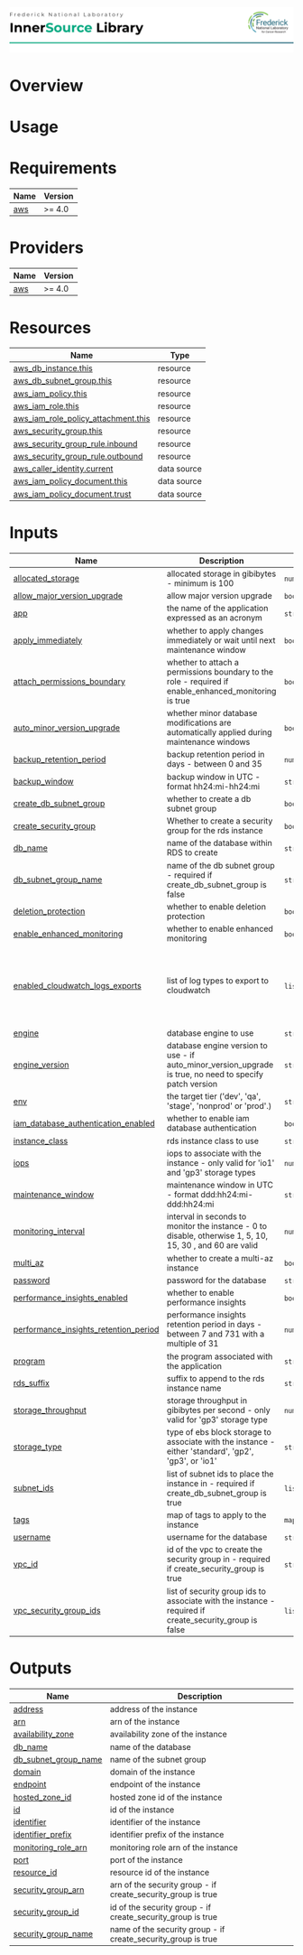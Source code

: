![Frederick National Laboratory](./assets/fnl.svg)

# Overview

# Usage

<!-- BEGIN_TF_DOCS -->
# Requirements

| Name | Version |
|------|---------|
| <a name="requirement_aws"></a> [aws](#requirement\_aws) | >= 4.0 |

# Providers

| Name | Version |
|------|---------|
| <a name="provider_aws"></a> [aws](#provider\_aws) | >= 4.0 |

# Resources

| Name | Type |
|------|------|
| [aws_db_instance.this](https://registry.terraform.io/providers/hashicorp/aws/latest/docs/resources/db_instance) | resource |
| [aws_db_subnet_group.this](https://registry.terraform.io/providers/hashicorp/aws/latest/docs/resources/db_subnet_group) | resource |
| [aws_iam_policy.this](https://registry.terraform.io/providers/hashicorp/aws/latest/docs/resources/iam_policy) | resource |
| [aws_iam_role.this](https://registry.terraform.io/providers/hashicorp/aws/latest/docs/resources/iam_role) | resource |
| [aws_iam_role_policy_attachment.this](https://registry.terraform.io/providers/hashicorp/aws/latest/docs/resources/iam_role_policy_attachment) | resource |
| [aws_security_group.this](https://registry.terraform.io/providers/hashicorp/aws/latest/docs/resources/security_group) | resource |
| [aws_security_group_rule.inbound](https://registry.terraform.io/providers/hashicorp/aws/latest/docs/resources/security_group_rule) | resource |
| [aws_security_group_rule.outbound](https://registry.terraform.io/providers/hashicorp/aws/latest/docs/resources/security_group_rule) | resource |
| [aws_caller_identity.current](https://registry.terraform.io/providers/hashicorp/aws/latest/docs/data-sources/caller_identity) | data source |
| [aws_iam_policy_document.this](https://registry.terraform.io/providers/hashicorp/aws/latest/docs/data-sources/iam_policy_document) | data source |
| [aws_iam_policy_document.trust](https://registry.terraform.io/providers/hashicorp/aws/latest/docs/data-sources/iam_policy_document) | data source |

# Inputs

| Name | Description | Type | Default | Required |
|------|-------------|------|---------|:--------:|
| <a name="input_allocated_storage"></a> [allocated\_storage](#input\_allocated\_storage) | allocated storage in gibibytes - minimum is 100 | `number` | `100` | no |
| <a name="input_allow_major_version_upgrade"></a> [allow\_major\_version\_upgrade](#input\_allow\_major\_version\_upgrade) | allow major version upgrade | `bool` | `false` | no |
| <a name="input_app"></a> [app](#input\_app) | the name of the application expressed as an acronym | `string` | n/a | yes |
| <a name="input_apply_immediately"></a> [apply\_immediately](#input\_apply\_immediately) | whether to apply changes immediately or wait until next maintenance window | `bool` | `true` | no |
| <a name="input_attach_permissions_boundary"></a> [attach\_permissions\_boundary](#input\_attach\_permissions\_boundary) | whether to attach a permissions boundary to the role - required if enable\_enhanced\_monitoring is true | `bool` | `null` | no |
| <a name="input_auto_minor_version_upgrade"></a> [auto\_minor\_version\_upgrade](#input\_auto\_minor\_version\_upgrade) | whether minor database modifications are automatically applied during maintenance windows | `bool` | `true` | no |
| <a name="input_backup_retention_period"></a> [backup\_retention\_period](#input\_backup\_retention\_period) | backup retention period in days - between 0 and 35 | `number` | `7` | no |
| <a name="input_backup_window"></a> [backup\_window](#input\_backup\_window) | backup window in UTC - format hh24:mi-hh24:mi | `string` | `"02:00-04:00"` | no |
| <a name="input_create_db_subnet_group"></a> [create\_db\_subnet\_group](#input\_create\_db\_subnet\_group) | whether to create a db subnet group | `bool` | `true` | no |
| <a name="input_create_security_group"></a> [create\_security\_group](#input\_create\_security\_group) | Whether to create a security group for the rds instance | `bool` | `true` | no |
| <a name="input_db_name"></a> [db\_name](#input\_db\_name) | name of the database within RDS to create | `string` | n/a | yes |
| <a name="input_db_subnet_group_name"></a> [db\_subnet\_group\_name](#input\_db\_subnet\_group\_name) | name of the db subnet group - required if create\_db\_subnet\_group is false | `string` | `null` | no |
| <a name="input_deletion_protection"></a> [deletion\_protection](#input\_deletion\_protection) | whether to enable deletion protection | `bool` | `true` | no |
| <a name="input_enable_enhanced_monitoring"></a> [enable\_enhanced\_monitoring](#input\_enable\_enhanced\_monitoring) | whether to enable enhanced monitoring | `bool` | `true` | no |
| <a name="input_enabled_cloudwatch_logs_exports"></a> [enabled\_cloudwatch\_logs\_exports](#input\_enabled\_cloudwatch\_logs\_exports) | list of log types to export to cloudwatch | `list(string)` | <pre>[<br>  "audit",<br>  "error",<br>  "general",<br>  "slowquery"<br>]</pre> | no |
| <a name="input_engine"></a> [engine](#input\_engine) | database engine to use | `string` | `"mysql"` | no |
| <a name="input_engine_version"></a> [engine\_version](#input\_engine\_version) | database engine version to use - if auto\_minor\_version\_upgrade is true, no need to specify patch version | `string` | `"8.0"` | no |
| <a name="input_env"></a> [env](#input\_env) | the target tier ('dev', 'qa', 'stage', 'nonprod' or 'prod'.) | `string` | n/a | yes |
| <a name="input_iam_database_authentication_enabled"></a> [iam\_database\_authentication\_enabled](#input\_iam\_database\_authentication\_enabled) | whether to enable iam database authentication | `bool` | `false` | no |
| <a name="input_instance_class"></a> [instance\_class](#input\_instance\_class) | rds instance class to use | `string` | `"db.t3.medium"` | no |
| <a name="input_iops"></a> [iops](#input\_iops) | iops to associate with the instance - only valid for 'io1' and 'gp3' storage types | `number` | `3000` | no |
| <a name="input_maintenance_window"></a> [maintenance\_window](#input\_maintenance\_window) | maintenance window in UTC - format ddd:hh24:mi-ddd:hh24:mi | `string` | `"sun:20:00-sun:23:00"` | no |
| <a name="input_monitoring_interval"></a> [monitoring\_interval](#input\_monitoring\_interval) | interval in seconds to monitor the instance - 0 to disable, otherwise 1, 5, 10, 15, 30 , and 60 are valid | `number` | `10` | no |
| <a name="input_multi_az"></a> [multi\_az](#input\_multi\_az) | whether to create a multi-az instance | `bool` | `true` | no |
| <a name="input_password"></a> [password](#input\_password) | password for the database | `string` | n/a | yes |
| <a name="input_performance_insights_enabled"></a> [performance\_insights\_enabled](#input\_performance\_insights\_enabled) | whether to enable performance insights | `bool` | `true` | no |
| <a name="input_performance_insights_retention_period"></a> [performance\_insights\_retention\_period](#input\_performance\_insights\_retention\_period) | performance insights retention period in days - between 7 and 731 with a multiple of 31 | `number` | `7` | no |
| <a name="input_program"></a> [program](#input\_program) | the program associated with the application | `string` | n/a | yes |
| <a name="input_rds_suffix"></a> [rds\_suffix](#input\_rds\_suffix) | suffix to append to the rds instance name | `string` | `"rds"` | no |
| <a name="input_storage_throughput"></a> [storage\_throughput](#input\_storage\_throughput) | storage throughput in gibibytes per second - only valid for 'gp3' storage type | `number` | `125` | no |
| <a name="input_storage_type"></a> [storage\_type](#input\_storage\_type) | type of ebs block storage to associate with the instance - either 'standard', 'gp2', 'gp3', or 'io1' | `string` | `"gp3"` | no |
| <a name="input_subnet_ids"></a> [subnet\_ids](#input\_subnet\_ids) | list of subnet ids to place the instance in - required if create\_db\_subnet\_group is true | `list(string)` | `[]` | no |
| <a name="input_tags"></a> [tags](#input\_tags) | map of tags to apply to the instance | `map(string)` | `{}` | no |
| <a name="input_username"></a> [username](#input\_username) | username for the database | `string` | n/a | yes |
| <a name="input_vpc_id"></a> [vpc\_id](#input\_vpc\_id) | id of the vpc to create the security group in - required if create\_security\_group is true | `string` | `null` | no |
| <a name="input_vpc_security_group_ids"></a> [vpc\_security\_group\_ids](#input\_vpc\_security\_group\_ids) | list of security group ids to associate with the instance - required if create\_security\_group is false | `list(string)` | `[]` | no |

# Outputs

| Name | Description |
|------|-------------|
| <a name="output_address"></a> [address](#output\_address) | address of the instance |
| <a name="output_arn"></a> [arn](#output\_arn) | arn of the instance |
| <a name="output_availability_zone"></a> [availability\_zone](#output\_availability\_zone) | availability zone of the instance |
| <a name="output_db_name"></a> [db\_name](#output\_db\_name) | name of the database |
| <a name="output_db_subnet_group_name"></a> [db\_subnet\_group\_name](#output\_db\_subnet\_group\_name) | name of the subnet group |
| <a name="output_domain"></a> [domain](#output\_domain) | domain of the instance |
| <a name="output_endpoint"></a> [endpoint](#output\_endpoint) | endpoint of the instance |
| <a name="output_hosted_zone_id"></a> [hosted\_zone\_id](#output\_hosted\_zone\_id) | hosted zone id of the instance |
| <a name="output_id"></a> [id](#output\_id) | id of the instance |
| <a name="output_identifier"></a> [identifier](#output\_identifier) | identifier of the instance |
| <a name="output_identifier_prefix"></a> [identifier\_prefix](#output\_identifier\_prefix) | identifier prefix of the instance |
| <a name="output_monitoring_role_arn"></a> [monitoring\_role\_arn](#output\_monitoring\_role\_arn) | monitoring role arn of the instance |
| <a name="output_port"></a> [port](#output\_port) | port of the instance |
| <a name="output_resource_id"></a> [resource\_id](#output\_resource\_id) | resource id of the instance |
| <a name="output_security_group_arn"></a> [security\_group\_arn](#output\_security\_group\_arn) | arn of the security group - if create\_security\_group is true |
| <a name="output_security_group_id"></a> [security\_group\_id](#output\_security\_group\_id) | id of the security group - if create\_security\_group is true |
| <a name="output_security_group_name"></a> [security\_group\_name](#output\_security\_group\_name) | name of the security group - if create\_security\_group is true |
<!-- END_TF_DOCS -->